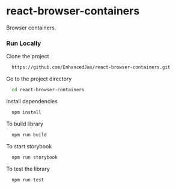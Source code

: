 # react-browser-containers

Browser containers.

### Run Locally

Clone the project

```bash
  https://github.com/EnhancedJax/react-browser-containers.git
```

Go to the project directory

```bash
  cd react-browser-containers
```

Install dependencies

```bash
  npm install
```

To build library

```bash
  npm run build
```

To start storybook

```bash
  npm run storybook
```

To test the library

```bash
  npm run test
```
